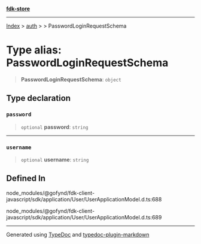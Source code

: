 [**fdk-store**](../../../README.md)
***

[Index](../../../API.md) > [auth](../../README.md) > [<internal>](../README.md) > PasswordLoginRequestSchema

# Type alias: PasswordLoginRequestSchema

> **PasswordLoginRequestSchema**: `object`

## Type declaration

### `password`

> `optional` **password**: `string`

***

### `username`

> `optional` **username**: `string`

## Defined In

node\_modules/@gofynd/fdk-client-javascript/sdk/application/User/UserApplicationModel.d.ts:688

node\_modules/@gofynd/fdk-client-javascript/sdk/application/User/UserApplicationModel.d.ts:689

***
Generated using [TypeDoc](https://typedoc.org/) and [typedoc-plugin-markdown](https://www.npmjs.com/package/typedoc-plugin-markdown)
